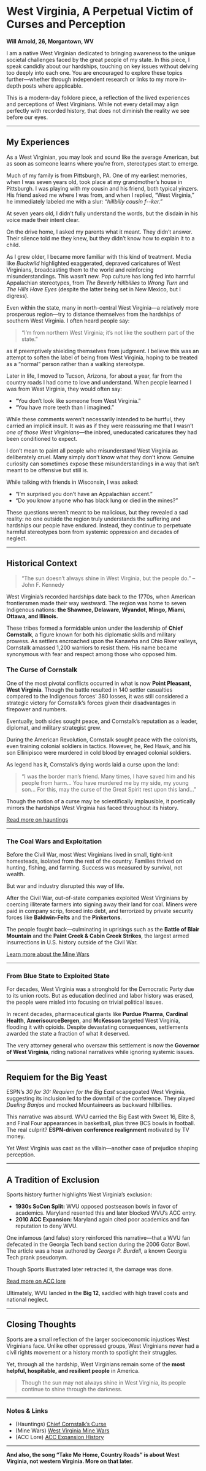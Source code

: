
# West Virginia, A Perpetual Victim of Curses and Perception

**Will Arnold, 26, Morgantown, WV**

I am a native West Virginian dedicated to bringing awareness to the unique societal challenges faced by the great people of my state. In this piece, I speak candidly about our hardships, touching on key issues without delving too deeply into each one. You are encouraged to explore these topics further—whether through independent research or links to my more in-depth posts where applicable.

This is a modern-day folklore piece, a reflection of the lived experiences and perceptions of West Virginians. While not every detail may align perfectly with recorded history, that does not diminish the reality we see before our eyes.

---

## My Experiences  

As a West Virginian, you may look and sound like the average American, but as soon as someone learns where you're from, stereotypes start to emerge.  

Much of my family is from Pittsburgh, PA. One of my earliest memories, when I was seven years old, took place at my grandmother’s house in Pittsburgh. I was playing with my cousin and his friend, both typical yinzers. His friend asked me where I was from, and when I replied, “West Virginia,” he immediately labeled me with a slur: *“hillbilly cousin f--ker.”*  

At seven years old, I didn’t fully understand the words, but the disdain in his voice made their intent clear.  

On the drive home, I asked my parents what it meant. They didn’t answer. Their silence told me they knew, but they didn’t know how to explain it to a child.  

As I grew older, I became more familiar with this kind of treatment. Media like *Buckwild* highlighted exaggerated, depraved caricatures of West Virginians, broadcasting them to the world and reinforcing misunderstandings. This wasn’t new. Pop culture has long fed into harmful Appalachian stereotypes, from *The Beverly Hillbillies* to *Wrong Turn* and *The Hills Have Eyes* (despite the latter being set in New Mexico, but I digress).  

Even within the state, many in north-central West Virginia—a relatively more prosperous region—try to distance themselves from the hardships of southern West Virginia. I often heard people say:  

> “I’m from northern West Virginia; it’s not like the southern part of the state.”  

as if preemptively shielding themselves from judgment. I believe this was an attempt to soften the label of being from West Virginia, hoping to be treated as a “normal” person rather than a walking stereotype.  

Later in life, I moved to Tucson, Arizona, for about a year, far from the country roads I had come to love and understand. When people learned I was from West Virginia, they would often say:  

- “You don’t look like someone from West Virginia.”  
- “You have more teeth than I imagined.”  

While these comments weren’t necessarily intended to be hurtful, they carried an implicit insult. It was as if they were reassuring me that I wasn’t *one of those West Virginians*—the inbred, uneducated caricatures they had been conditioned to expect.  

I don’t mean to paint all people who misunderstand West Virginia as deliberately cruel. Many simply don’t know what they don’t know. Genuine curiosity can sometimes expose these misunderstandings in a way that isn’t meant to be offensive but still is.  

While talking with friends in Wisconsin, I was asked:  

- “I’m surprised you don’t have an Appalachian accent.”  
- “Do you know anyone who has black lung or died in the mines?”  

These questions weren’t meant to be malicious, but they revealed a sad reality: no one outside the region truly understands the suffering and hardships our people have endured. Instead, they continue to perpetuate harmful stereotypes born from systemic oppression and decades of neglect.  

---

## Historical Context  

> “The sun doesn’t always shine in West Virginia, but the people do.” – John F. Kennedy  

West Virginia’s recorded hardships date back to the 1770s, when American frontiersmen made their way westward. The region was home to seven Indigenous nations: **the Shawnee, Delaware, Wyandot, Mingo, Miami, Ottawa, and Illinois.**  

These tribes formed a formidable union under the leadership of **Chief Cornstalk**, a figure known for both his diplomatic skills and military prowess. As settlers encroached upon the Kanawha and Ohio River valleys, Cornstalk amassed 1,200 warriors to resist them. His name became synonymous with fear and respect among those who opposed him.  

### The Curse of Cornstalk  

One of the most pivotal conflicts occurred in what is now **Point Pleasant, West Virginia**. Though the battle resulted in 140 settler casualties compared to the Indigenous forces' 380 losses, it was still considered a strategic victory for Cornstalk’s forces given their disadvantages in firepower and numbers.  

Eventually, both sides sought peace, and Cornstalk’s reputation as a leader, diplomat, and military strategist grew.  

During the American Revolution, Cornstalk sought peace with the colonists, even training colonial soldiers in tactics. However, he, Red Hawk, and his son Ellinipisco were murdered in cold blood by enraged colonial soldiers.  

As legend has it, Cornstalk’s dying words laid a curse upon the land:  

> “I was the border man’s friend. Many times, I have saved him and his people from harm... You have murdered me by my side, my young son... For this, may the curse of the Great Spirit rest upon this land...”  

Though the notion of a curse may be scientifically implausible, it poetically mirrors the hardships West Virginia has faced throughout its history.  

[Read more on hauntings](https://www.americanhauntingsink.com/cornstalk)  

---

### The Coal Wars and Exploitation  

Before the Civil War, most West Virginians lived in small, tight-knit homesteads, isolated from the rest of the country. Families thrived on hunting, fishing, and farming. Success was measured by survival, not wealth.  

But war and industry disrupted this way of life.  

After the Civil War, out-of-state companies exploited West Virginians by coercing illiterate farmers into signing away their land for coal. Miners were paid in company scrip, forced into debt, and terrorized by private security forces like **Baldwin-Felts** and the **Pinkertons**.  

The people fought back—culminating in uprisings such as the **Battle of Blair Mountain** and the **Paint Creek & Cabin Creek Strikes**, the largest armed insurrections in U.S. history outside of the Civil War.  

[Learn more about the Mine Wars](https://wvminewars.org/what-were-the-mine-wars)  

---

### From Blue State to Exploited State  

For decades, West Virginia was a stronghold for the Democratic Party due to its union roots. But as education declined and labor history was erased, the people were misled into focusing on trivial political issues.  

In recent decades, pharmaceutical giants like **Purdue Pharma**, **Cardinal Health**, **AmerisourceBergen**, and **McKesson** targeted West Virginia, flooding it with opioids. Despite devastating consequences, settlements awarded the state a fraction of what it deserved.  

The very attorney general who oversaw this settlement is now the **Governor of West Virginia**, riding national narratives while ignoring systemic issues.  

---

## Requiem for the Big Yeast  

ESPN’s *30 for 30: Requiem for the Big East* scapegoated West Virginia, suggesting its inclusion led to the downfall of the conference. They played *Dueling Banjos* and mocked Mountaineers as backward hillbillies.  

This narrative was absurd. WVU carried the Big East with Sweet 16, Elite 8, and Final Four appearances in basketball, plus three BCS bowls in football. The real culprit? **ESPN-driven conference realignment** motivated by TV money.  

Yet West Virginia was cast as the villain—another case of prejudice shaping perception.  

---

## A Tradition of Exclusion  

Sports history further highlights West Virginia’s exclusion:  

- **1930s SoCon Split:** WVU opposed postseason bowls in favor of academics. Maryland resented this and later blocked WVU’s ACC entry.  
- **2010 ACC Expansion:** Maryland again cited poor academics and fan reputation to deny WVU.  

One infamous (and false) story reinforced this narrative—that a WVU fan defecated in the Georgia Tech band section during the 2006 Gator Bowl. The article was a hoax authored by *George P. Burdell*, a known Georgia Tech prank pseudonym.  

Though Sports Illustrated later retracted it, the damage was done.  

[Read more on ACC lore](https://csnbbs.com/thread-676977.html)  

Ultimately, WVU landed in the **Big 12**, saddled with high travel costs and national neglect.  

---

## Closing Thoughts  

Sports are a small reflection of the larger socioeconomic injustices West Virginians face. Unlike other oppressed groups, West Virginians never had a civil rights movement or a history month to spotlight their struggles.  

Yet, through all the hardship, West Virginians remain some of the **most helpful, hospitable, and resilient people** in America.  

> Though the sun may not always shine in West Virginia, its people continue to shine through the darkness.  

---

### Notes & Links  

- (Hauntings) [Chief Cornstalk’s Curse](https://www.americanhauntingsink.com/cornstalk)  
- (Mine Wars) [West Virginia Mine Wars](https://wvminewars.org/what-were-the-mine-wars)  
- (ACC Lore) [ACC Expansion History](https://csnbbs.com/thread-676977.html)  

---

**And also, the song “Take Me Home, Country Roads” is about West Virginia, not western Virginia. More on that later.**

